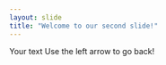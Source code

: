 ```yaml
---
layout: slide
title: "Welcome to our second slide!"
---
```

Your text
Use the left arrow to go back!




